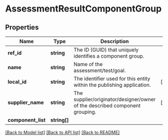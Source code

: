 # AssessmentResultComponentGroup

## Properties
Name | Type | Description | Notes
------------ | ------------- | ------------- | -------------
**ref_id** | **string** | The ID (GUID) that uniquely identifies a component group. | 
**name** | **string** | Name of the assessment/test/goal. | 
**local_id** | **string** | The identifier used for this entity within the publishing application. | [optional] 
**supplier_name** | **string** | The supplier/originator/designer/owner of the described component grouping. | [optional] 
**component_list** | **string[]** |  | 

[[Back to Model list]](../README.md#documentation-for-models) [[Back to API list]](../README.md#documentation-for-api-endpoints) [[Back to README]](../README.md)


